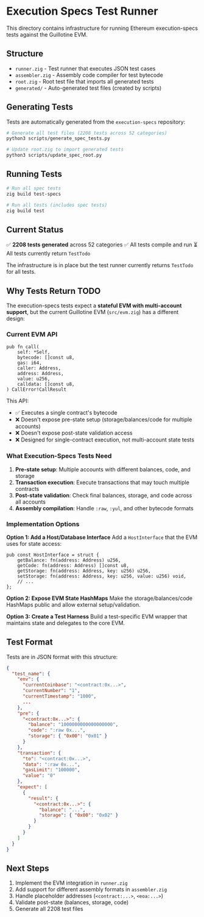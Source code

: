 # Execution Specs Test Runner

This directory contains infrastructure for running Ethereum execution-specs tests against the Guillotine EVM.

## Structure

- `runner.zig` - Test runner that executes JSON test cases
- `assembler.zig` - Assembly code compiler for test bytecode
- `root.zig` - Root test file that imports all generated tests
- `generated/` - Auto-generated test files (created by scripts)

## Generating Tests

Tests are automatically generated from the `execution-specs` repository:

```bash
# Generate all test files (2208 tests across 52 categories)
python3 scripts/generate_spec_tests.py

# Update root.zig to import generated tests
python3 scripts/update_spec_root.py
```

## Running Tests

```bash
# Run all spec tests
zig build test-specs

# Run all tests (includes spec tests)
zig build test
```

## Current Status

✅ **2208 tests generated** across 52 categories
✅ All tests compile and run
⏳ All tests currently return `TestTodo`

The infrastructure is in place but the test runner currently returns `TestTodo` for all tests.

## Why Tests Return TODO

The execution-specs tests expect a **stateful EVM with multi-account support**, but the current Guillotine EVM (`src/evm.zig`) has a different design:

### Current EVM API
```zig
pub fn call(
    self: *Self,
    bytecode: []const u8,
    gas: i64,
    caller: Address,
    address: Address,
    value: u256,
    calldata: []const u8,
) CallError!CallResult
```

This API:
- ✅ Executes a single contract's bytecode
- ❌ Doesn't expose pre-state setup (storage/balances/code for multiple accounts)
- ❌ Doesn't expose post-state validation access
- ❌ Designed for single-contract execution, not multi-account state tests

### What Execution-Specs Tests Need
1. **Pre-state setup**: Multiple accounts with different balances, code, and storage
2. **Transaction execution**: Execute transactions that may touch multiple contracts
3. **Post-state validation**: Check final balances, storage, and code across all accounts
4. **Assembly compilation**: Handle `:raw`, `:yul`, and other bytecode formats

### Implementation Options

**Option 1: Add a Host/Database Interface**
Add a `HostInterface` that the EVM uses for state access:
```zig
pub const HostInterface = struct {
    getBalance: fn(address: Address) u256,
    getCode: fn(address: Address) []const u8,
    getStorage: fn(address: Address, key: u256) u256,
    setStorage: fn(address: Address, key: u256, value: u256) void,
    // ...
};
```

**Option 2: Expose EVM State HashMaps**
Make the storage/balances/code HashMaps public and allow external setup/validation.

**Option 3: Create a Test Harness**
Build a test-specific EVM wrapper that maintains state and delegates to the core EVM.

## Test Format

Tests are in JSON format with this structure:

```json
{
  "test_name": {
    "env": {
      "currentCoinbase": "<contract:0x...>",
      "currentNumber": "1",
      "currentTimestamp": "1000",
      ...
    },
    "pre": {
      "<contract:0x...>": {
        "balance": "1000000000000000000",
        "code": ":raw 0x...",
        "storage": { "0x00": "0x01" }
      }
    },
    "transaction": {
      "to": "<contract:0x...>",
      "data": ":raw 0x...",
      "gasLimit": "100000",
      "value": "0"
    },
    "expect": [
      {
        "result": {
          "<contract:0x...>": {
            "balance": "...",
            "storage": { "0x00": "0x02" }
          }
        }
      }
    ]
  }
}
```

## Next Steps

1. Implement the EVM integration in `runner.zig`
2. Add support for different assembly formats in `assembler.zig`
3. Handle placeholder addresses (`<contract:...>`, `<eoa:...>`)
4. Validate post-state (balances, storage, code)
5. Generate all 2208 test files

